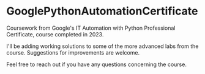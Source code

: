 # GooglePythonAutomationCertificate
Coursework from Google's IT Automation with Python Professional Certificate, course completed in 2023.

I'll be adding working solutions to some of the more advanced labs from the course. Suggestions for improvements are welcome.

Feel free to reach out if you have any questions concerning the course.
